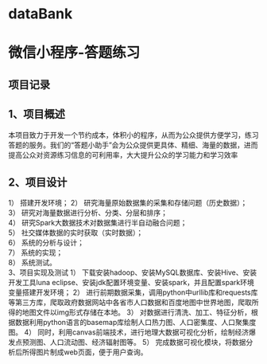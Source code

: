 # dataBank
微信小程序-答题练习
====


项目记录
------
## 1、项目概述
本项目致力于开发一个节约成本，体积小的程序，从而为公众提供方便学习，练习答题的服务。我们的“答题小助手”会为公众提供更具体、精细、海量的数据，进而提高公众对资源练习信息的可利用率，大大提升公众的学习能力和学习效率<br/>
## 2、项目设计
1）	搭建开发环境；
2）	研究海量原始数据集的采集和存储问题（历史数据）；<br/>
3）	研究对海量数据进行分析、分类、分层和排序；<br/>
4）	研究Spark大数据技术对数据集进行半自动融合问题；<br/>
5）	社交媒体数据的实时获取（实时数据）；<br/>
6）	系统的分析与设计；<br/>
7）	系统的实现；<br/>
8）	系统测试。<br/>
3、项目实现及测试
1）	下载安装hadoop、安装MySQL数据库、安装Hive、安装开发工具luna eclipse、安装jdk配置环境变量、安装spark，并且配置spark环境变量搭建开发环境；
2）	进行前期数据采集，调用python中urllib库和requests库等第三方库，爬取政府数据网站中各省市人口数据和百度地图中世界地图，爬取所得的地图文件以img形式存储在本地。
3）	对数据进行清洗、加工、特征分析，根据数据利用python语言的basemap库绘制人口热力图、人口密集度、人口聚集度图。
4）	同时，利用canvas前端技术，进行地理大数据可视化分析，绘制经济爆发点预测图、人口流动图、经济辐射图等。
5）	完成数据可视化模块，将数据分析后所得图片制成web页面，便于用户查询。
